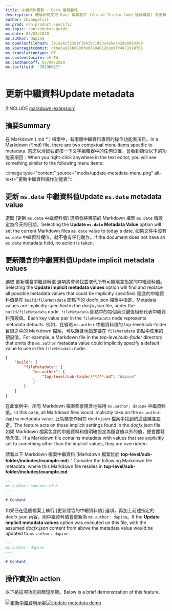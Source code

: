 ```yaml
---
title: 中繼資料更新 - Docs 編寫套件
description: 瞭解如何使用 Docs 編寫套件 (Visual Studio Code 延伸模組) 來更新中繼資料。
author: IEvangelist
ms.prod: non-product-specific
ms.topic: contributor-guide
ms.date: 03/03/2020
ms.author: dapine
ms.openlocfilehash: 391ea6c523d1f1b82b21883cea5e3428e86633e9
ms.sourcegitcommit: cfba5ad25b898bfed76046126ce8ff4871910701
ms.translationtype: HT
ms.contentlocale: zh-TW
ms.lasthandoff: 05/04/2020
ms.locfileid: "78336627"
---
```

# <a name="update-metadata"></a><span data-ttu-id="6d8fa-103">更新中繼資料</span><span class="sxs-lookup"><span data-stu-id="6d8fa-103">Update metadata</span></span>

[!INCLUDE [markdown-extension](includes/markdown-extension.md)]

## <a name="summary"></a><span data-ttu-id="6d8fa-104">摘要</span><span class="sxs-lookup"><span data-stu-id="6d8fa-104">Summary</span></span>

<span data-ttu-id="6d8fa-105">在 Markdown (.md *\** ) 檔案中，有兩個中繼資料專用的操作功能表項目。</span><span class="sxs-lookup"><span data-stu-id="6d8fa-105">In a Markdown (*\*.md*) file, there are two contextual menu items specific to metadata.</span></span> <span data-ttu-id="6d8fa-106">當您以滑鼠右鍵按一下文字編輯器中的任何位置，會看到類似以下的功能表項目：</span><span class="sxs-lookup"><span data-stu-id="6d8fa-106">When you right-click anywhere in the text editor, you will see something similar to the following menu items:</span></span>

:::image type="content" source="media/update-metadata-menu.png" alt-text="更新中繼資料操作功能表":::

## <a name="update-msdate-metadata-value"></a><span data-ttu-id="6d8fa-108">更新 `ms.date` 中繼資料值</span><span class="sxs-lookup"><span data-stu-id="6d8fa-108">Update `ms.date` metadata value</span></span>

<span data-ttu-id="6d8fa-109">選取 [更新 `ms.date` 中繼資料值] 選項會將目前的 Markdown 檔案 `ms.date` 值設定為今天的日期。</span><span class="sxs-lookup"><span data-stu-id="6d8fa-109">Selecting the **Update `ms.date` Metadata Value** option will set the current Markdown files `ms.date` value to today's date.</span></span> <span data-ttu-id="6d8fa-110">如果文件中沒有 `ms.date` 中繼資料欄位，就不會有任何動作。</span><span class="sxs-lookup"><span data-stu-id="6d8fa-110">If the document does not have an `ms.date` metadata field, no action is taken.</span></span>

## <a name="update-implicit-metadata-values"></a><span data-ttu-id="6d8fa-111">更新隱含的中繼資料值</span><span class="sxs-lookup"><span data-stu-id="6d8fa-111">Update implicit metadata values</span></span>

<span data-ttu-id="6d8fa-112">選取 更新隱含中繼資料值  選項將會尋找並取代所有可能隱含指定的中繼資料值。</span><span class="sxs-lookup"><span data-stu-id="6d8fa-112">Selecting the **Update implicit metadata values** option will find and replace all possible metadata values that could be implicitly specified.</span></span> <span data-ttu-id="6d8fa-113">隱含的中繼資料值是在 `build/fileMetadata` 節點下的 docfx.json 檔案中指定。</span><span class="sxs-lookup"><span data-stu-id="6d8fa-113">Metadata values are implicitly specified in the *docfx.json* file, under the `build/fileMetadata` node.</span></span> <span data-ttu-id="6d8fa-114">`fileMetadata` 節點中的每個索引鍵值組都代表中繼資料預設值。</span><span class="sxs-lookup"><span data-stu-id="6d8fa-114">Each key value pair in the `fileMetadata` node represents metadata defaults.</span></span> <span data-ttu-id="6d8fa-115">例如，在省略 `ms.author` 中繼資料值的 top-level/sub-folder 目錄之中的 Markdown 檔案，可以隱含地指定要在 `fileMetadata` 節點中使用的預設值。</span><span class="sxs-lookup"><span data-stu-id="6d8fa-115">For example, a Markdown file in the *top-level/sub-folder* directory that omits the `ms.author` metadata value could implicitly specify a default value to use in the `fileMetadata` node.</span></span>

```json
{
    "build": {
        "fileMetadata": {
            "ms.author": {
                "top-level/sub-folder/**/**.md": "dapine"
            }
        }
    }
}
```

<span data-ttu-id="6d8fa-116">在此案例中，所有 Markdown 檔案都會隱含地採用 `ms.author: dapine` 中繼資料值。</span><span class="sxs-lookup"><span data-stu-id="6d8fa-116">In this case, all Markdown files would implicitly take on the `ms.author: dapine` metadata value.</span></span> <span data-ttu-id="6d8fa-117">此功能會作用在 docfx.json  檔案中找到的這些隱含設定。</span><span class="sxs-lookup"><span data-stu-id="6d8fa-117">The feature acts on these implicit settings found in the *docfx.json* file.</span></span> <span data-ttu-id="6d8fa-118">如果 Markdown 檔案包含的中繼資料和值明確設定為隱含值以外的值，便會覆寫隱含值。</span><span class="sxs-lookup"><span data-stu-id="6d8fa-118">If a Markdown file contains metadata with values that are explicitly set to something other than the implicit values, they are overridden.</span></span>

<span data-ttu-id="6d8fa-119">請看以下 Markdown 檔案中繼資料 (Markdown 檔案位於 **top-level/sub-folder/includes/example.md**)：</span><span class="sxs-lookup"><span data-stu-id="6d8fa-119">Consider the following Markdown file metadata, where this Markdown file resides in **top-level/sub-folder/includes/example.md**:</span></span>

```markdown
---
ms.author: someone-else
---

# Content
```

<span data-ttu-id="6d8fa-120">如果已在這個檔案上執行 [更新隱含的中繼資料值]  選項，再加上前述指定的 docfx.json  內容，則中繼資料值會更新為 `ms.author: dapine`。</span><span class="sxs-lookup"><span data-stu-id="6d8fa-120">If the **Update implicit metadata values** option was executed on this file, with the assumed *docfx.json* content from above the metadata value would be updated to `ms.author: dapine`.</span></span>

```markdown
---
ms.author: dapine
---

# Content
```

## <a name="in-action"></a><span data-ttu-id="6d8fa-121">操作實況</span><span class="sxs-lookup"><span data-stu-id="6d8fa-121">In action</span></span>

<span data-ttu-id="6d8fa-122">以下是這項功能的簡短示範。</span><span class="sxs-lookup"><span data-stu-id="6d8fa-122">Below is a brief demonstration of this feature.</span></span>

<span data-ttu-id="6d8fa-123">[![更新中繼資料示範](media/update-metadata.gif)](media/update-metadata.gif#lightbox)</span><span class="sxs-lookup"><span data-stu-id="6d8fa-123">[![Update metadata demo](media/update-metadata.gif)](media/update-metadata.gif#lightbox)</span></span>
